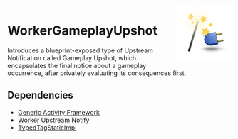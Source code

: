 <img src="Resources/Icon128.png" align="right" width="128px">

# WorkerGameplayUpshot
Introduces a blueprint-exposed type of Upstream Notification called Gameplay Upshot, which encapsulates the final notice about a gameplay occurrence, after privately evaluating its consequences first.

## Dependencies
- [Generic Activity Framework](https://ubyte.dev/plugins/generic-activity-framework)
- [Worker Upstream Notify](https://github.com/ubytedev/WorkerUpstreamNotify)
- [TypedTagStaticImpl](https://github.com/ubytedev/TypedTagStaticImpl)
